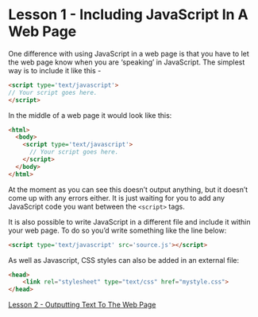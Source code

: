 Lesson 1 - Including JavaScript In A Web Page
==============================================

One difference with using JavaScript in a web page is that you have to let the web page know when you are ‘speaking’ in JavaScript.  The simplest way is to include it like this -
```html
<script type='text/javascript'>
// Your script goes here.
</script>
```
In the middle of a web page it would look like this:
```html
<html>
  <body>
    <script type='text/javascript'>
      // Your script goes here.
    </script>
  </body>
</html>
```

At the moment as you can see this doesn’t output anything, but it doesn’t come up with any errors either.  It is just waiting for you to add any JavaScript code you want between the `<script>` tags.

It is also possible to write JavaScript in a different file and include it within your web page.  To do so you’d write something like the line below:
```html
<script type='text/javascript' src='source.js'></script>
```

As well as Javascript, CSS styles can also be added in an external file:
```html
<head>
	<link rel="stylesheet" type="text/css" href="mystyle.css">
</head>
```

[Lesson 2 - Outputting Text To The Web Page](lesson-2.md)